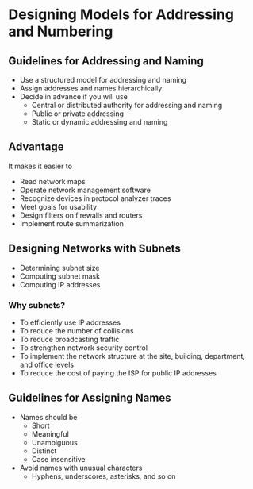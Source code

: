# Designing Models for Addressing and Numbering

## Guidelines for Addressing and Naming

* Use a structured model for addressing and naming
* Assign addresses and names hierarchically
* Decide in advance if you will use
  * Central or distributed authority for addressing and naming
  * Public or private addressing
  * Static or dynamic addressing and naming

## Advantage

It makes it easier to

* Read network maps
* Operate network management software
* Recognize devices in protocol analyzer traces
* Meet goals for usability
* Design filters on firewalls and routers
* Implement route summarization

## Designing Networks with Subnets

* Determining subnet size
* Computing subnet mask
* Computing IP addresses

### Why subnets?

* To efficiently use IP addresses
* To reduce the number of collisions
* To reduce broadcasting traffic
* To strengthen network security control
* To implement the network structure at the site, building, department, and office levels
* To reduce the cost of paying the ISP for public IP addresses

## Guidelines for Assigning Names

* Names should be
  * Short
  * Meaningful
  * Unambiguous
  * Distinct
  * Case insensitive
* Avoid names with unusual characters
  * Hyphens, underscores, asterisks, and so on
